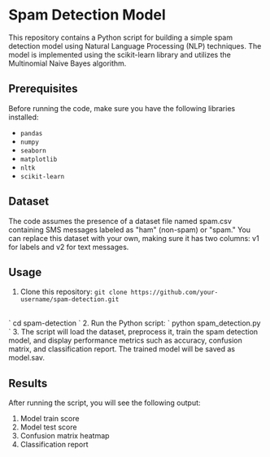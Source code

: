 # Spam Detection Model

This repository contains a Python script for building a simple spam detection model using Natural Language Processing (NLP) techniques. The model is implemented using the scikit-learn library and utilizes the Multinomial Naive Bayes algorithm.

## Prerequisites

Before running the code, make sure you have the following libraries installed:
- `pandas`
- `numpy`
- `seaborn`
- `matplotlib`
- `nltk`
- `scikit-learn`

## Dataset

The code assumes the presence of a dataset file named spam.csv containing SMS messages labeled as "ham" (non-spam) or "spam." You can replace this dataset with your own, making sure it has two columns: v1 for labels and v2 for text messages.

## Usage
1. Clone this repository:
`
git clone https://github.com/your-username/spam-detection.git 
`
<br>
`
cd spam-detection
`
2. Run the Python script:
`
python spam_detection.py
`
3. The script will load the dataset, preprocess it, train the spam detection model, and display performance metrics such as accuracy, confusion matrix, and classification report. The trained model will be saved as model.sav.

## Results

After running the script, you will see the following output:
1. Model train score
2. Model test score
3. Confusion matrix heatmap
4. Classification report